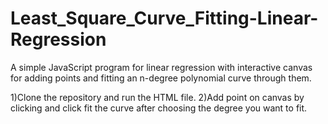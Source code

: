 # Least_Square_Curve_Fitting-Linear-Regression
A simple JavaScript program for linear regression with interactive canvas for adding points and fitting an n-degree polynomial curve through them.

1)Clone the repository and run the HTML file.
2)Add point on canvas by clicking and click fit the curve after choosing the degree you want to fit.
